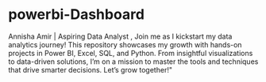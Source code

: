 # powerbi-Dashboard
 Annisha Amir | Aspiring Data Analyst ,  Join me as I kickstart my data analytics journey! This repository showcases my growth with hands-on projects in Power BI, Excel, SQL, and Python. From insightful visualizations to data-driven solutions, I’m on a mission to master the tools and techniques that drive smarter decisions. Let’s grow together!"
